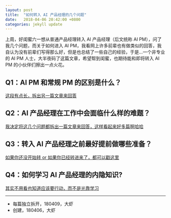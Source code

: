 ```yaml
---
layout: post
title:  "如何转入 AI 产品经理的几个问题"
date:   2018-04-06 20:42:00 +0800
categories: jekyll update
---
```



上周，好闺蜜六一想从普通产品经理转入 AI 产品经理（后文统称 AI PM），问了我几个问题，而关于如何进入 AI PM，我看网上许多前辈也有做类似的回答，我自认为没有前辈们写得那么好，但是也总结了一些自己的经验，于是...一个非专业的 AI PM 人士，大半夜码了这篇文章，希望帮到闺蜜，也期待能和即将转入 AI PM 的小伙伴们擦出一点火花。

## Q1：AI PM 和常规 PM 的区别是什么？

[这段有点长，拆出另一篇文章来回答](http://www.ramywu.com/jekyll/update/2018/04/09/Difference-between-AI-PM-and-PM.html)


## Q2：AI 产品经理在工作中会面临什么样的难题？

[我决定将这几个问题都拆出一篇文章来回答，这样看起来好多篇啊哈哈](http://www.ramywu.com/jekyll/update/2018/04/09/What-Problems-in-AI-PM-works.html)


## Q3：转入 AI 产品经理之前最好提前做哪些准备？

[如果你还没开始转 or 如果你已经转进来了，都可以戳这里](http://www.ramywu.com/jekyll/update/2018/04/09/Get-Ready-For-AI-PM.html)


## Q4：如何学习 AI 产品经理的内隐知识?

[其实不用看也知道应该要行动，而不是光靠学习](http://www.ramywu.com/jekyll/update/2018/04/09/How-to-Learn-AI-PM-Tacit-Knowledge.html)

---


- 每篇独立拆开，180409，大虾
- 创建，180406，大虾


